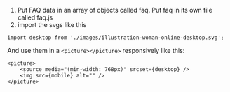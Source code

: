 
1. Put FAQ data in an array of objects called faq. Put faq in its own file called faq.js
2. import the svgs like this
```
import desktop from './images/illustration-woman-online-desktop.svg';

```
And use them in a `<picture></picture>` responsively like this:
```
<picture>
    <source media="(min-width: 768px)" srcset={desktop} />
    <img src={mobile} alt="" />
</picture>
```
